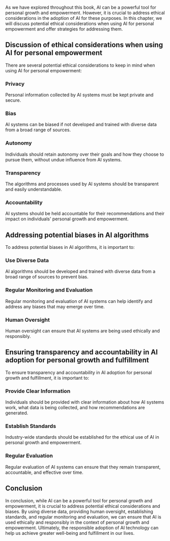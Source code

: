 
As we have explored throughout this book, AI can be a powerful tool for personal growth and empowerment. However, it is crucial to address ethical considerations in the adoption of AI for these purposes. In this chapter, we will discuss potential ethical considerations when using AI for personal empowerment and offer strategies for addressing them.

Discussion of ethical considerations when using AI for personal empowerment
---------------------------------------------------------------------------

There are several potential ethical considerations to keep in mind when using AI for personal empowerment:

### Privacy

Personal information collected by AI systems must be kept private and secure.

### Bias

AI systems can be biased if not developed and trained with diverse data from a broad range of sources.

### Autonomy

Individuals should retain autonomy over their goals and how they choose to pursue them, without undue influence from AI systems.

### Transparency

The algorithms and processes used by AI systems should be transparent and easily understandable.

### Accountability

AI systems should be held accountable for their recommendations and their impact on individuals' personal growth and empowerment.

Addressing potential biases in AI algorithms
--------------------------------------------

To address potential biases in AI algorithms, it is important to:

### Use Diverse Data

AI algorithms should be developed and trained with diverse data from a broad range of sources to prevent bias.

### Regular Monitoring and Evaluation

Regular monitoring and evaluation of AI systems can help identify and address any biases that may emerge over time.

### Human Oversight

Human oversight can ensure that AI systems are being used ethically and responsibly.

Ensuring transparency and accountability in AI adoption for personal growth and fulfillment
-------------------------------------------------------------------------------------------

To ensure transparency and accountability in AI adoption for personal growth and fulfillment, it is important to:

### Provide Clear Information

Individuals should be provided with clear information about how AI systems work, what data is being collected, and how recommendations are generated.

### Establish Standards

Industry-wide standards should be established for the ethical use of AI in personal growth and empowerment.

### Regular Evaluation

Regular evaluation of AI systems can ensure that they remain transparent, accountable, and effective over time.

Conclusion
----------

In conclusion, while AI can be a powerful tool for personal growth and empowerment, it is crucial to address potential ethical considerations and biases. By using diverse data, providing human oversight, establishing standards, and regular monitoring and evaluation, we can ensure that AI is used ethically and responsibly in the context of personal growth and empowerment. Ultimately, the responsible adoption of AI technology can help us achieve greater well-being and fulfillment in our lives.
